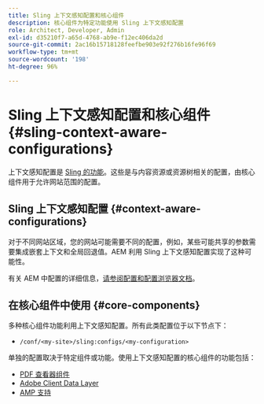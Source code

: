```yaml
---
title: Sling 上下文感知配置和核心组件
description: 核心组件为特定功能使用 Sling 上下文感知配置
role: Architect, Developer, Admin
exl-id: d35210f7-a65d-4768-ab9e-f12ec406da2d
source-git-commit: 2ac16b15718128feefbe903e92f276b16fe96f69
workflow-type: tm+mt
source-wordcount: '198'
ht-degree: 96%

---
```


# Sling 上下文感知配置和核心组件 {#sling-context-aware-configurations}

上下文感知配置是 [Sling 的功能](https://sling.apache.org/documentation/bundles/context-aware-configuration/context-aware-configuration.html)。这些是与内容资源或资源树相关的配置，由核心组件用于允许网站范围的配置。

## Sling 上下文感知配置 {#context-aware-configurations}

对于不同网站区域，您的网站可能需要不同的配置，例如，某些可能共享的参数需要集成嵌套上下文和全局回退值。AEM 利用 Sling 上下文感知配置实现了这种可能性。

有关 AEM 中配置的详细信息，[请参阅配置和配置浏览器文档](https://experienceleague.adobe.com/docs/experience-manager-cloud-service/implementing/developing/configurations.html)。

## 在核心组件中使用 {#core-components}

多种核心组件功能利用上下文感知配置。所有此类配置位于以下节点下：

* `/conf/<my-site>/sling:configs/<my-configuration>`

单独的配置取决于特定组件或功能。使用上下文感知配置的核心组件的功能包括：

* [PDF 查看器组件](https://github.com/adobe/aem-core-wcm-components/tree/master/content/src/content/jcr_root/apps/core/wcm/components/pdfviewer/v1/pdfviewer#context-aware-config)
* [Adobe Client Data Layer](/help/developing/data-layer/overview.md#installation-activation)
* [AMP 支持](https://github.com/adobe/aem-core-wcm-components/tree/master/extensions/amp)
